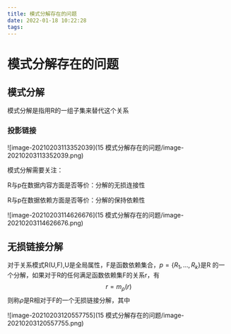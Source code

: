 ```yaml
---
title: 模式分解存在的问题
date: 2022-01-18 10:22:28
tags:
---
```


# 模式分解存在的问题

## 模式分解

模式分解是指用R的一组子集来替代这个关系

<!--more-->

### 投影链接

![image-20210203113352039](15 模式分解存在的问题/image-20210203113352039.png)

模式分解需要关注：

R与p在数据内容方面是否等价：分解的无损连接性

R与p在数据依赖方面是否等价：分解的保持依赖性

![image-20210203114626676](15 模式分解存在的问题/image-20210203114626676.png)

## 无损链接分解

对于关系模式R(U,F),U是全局属性，F是函数依赖集合，$p=\{R_1,...,R_k\}$是R 的一个分解，如果对于R的任何满足函数依赖集F的关系r，有
$$
r=m_\rho(r)
$$
则称$\rho$是R相对于F的一个无损链接分解，其中

![image-20210203120557755](15 模式分解存在的问题/image-20210203120557755.png)